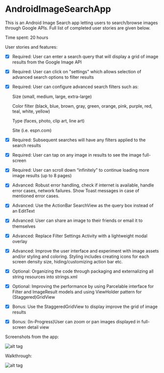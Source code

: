# AndroidImageSearchApp
This is an Android Image Search app letting users to search/browse images through Google APIs.
Full list of completed user stories are given below.

Time spent: 20 hours

User stories and features:

* [x] Required: User can enter a search query that will display a grid of image results from the Google Image API

* [x] Required: User can click on "settings" which allows selection of advanced search options to filter results

* [x] Required: User can configure advanced search filters such as:

  Size (small, medium, large, extra-large)
  
  Color filter (black, blue, brown, gray, green, orange, pink, purple, red, teal, white, yellow)
  
  Type (faces, photo, clip art, line art)
  
  Site (i.e. espn.com)

* [x] Required: Subsequent searches will have any filters applied to the search results

* [x] Required: User can tap on any image in results to see the image full-screen

* [x] Required: User can scroll down “infinitely” to continue loading more image results (up to 8 pages)

* [x] Advanced: Robust error handling, check if internet is available, handle error cases, network failures. Show Toast messages in case of mentioned error cases.

* [x] Advanced: Use the ActionBar SearchView as the query box instead of an EditText

* [x] Advanced: User can share an image to their friends or email it to themselves

* [x] Advanced: Replace Filter Settings Activity with a lightweight modal overlay

* [x] Advanced: Improve the user interface and experiment with image assets and/or styling and coloring. Styling includes creating icons for each screen density size, hiding/customizing action bar etc.

* [x] Optional: Organizing the code through packaging and externalizing all string resources into strings.xml

* [x] Optional: Improving the performance by using Parcelable interface for Filter and ImageResult models and using ViewHolder pattern for (Staggered)GridView

* [x] Bonus: Use the StaggeredGridView to display improve the grid of image results

* [x] Bonus: (In-Progress)User can zoom or pan images displayed in full-screen detail view

Screenshots from the app:

![alt tag](https://github.com/esrako/AndroidInstagramClient/blob/master/photo.png)

Walkthrough:

![alt tag](https://github.com/esrako/AndroidInstagramClient/blob/master/project2.gif)

